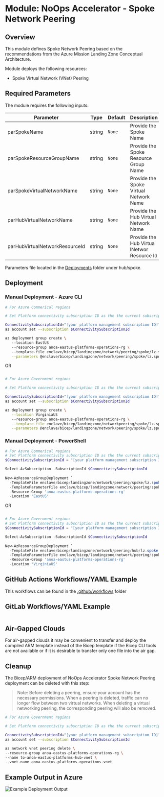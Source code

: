 # Module:   NoOps Accelerator - Spoke Network Peering

## Overview

This module defines Spoke Network Peering based on the recommendations from the Azure Mission Landing Zone Conceptual Architecture.  

Module deploys the following resources:

* Spoke Virtual Network (VNet) Peering

## Required Parameters

The module requires the following inputs:

| Parameter                         | Type   | Default                                                                                              | Description                                                                                                                                                                                                                                                                                                                                                                                                                                                                                                                                 | Required                   | Example                                        |
 | --------------------------------- | ------ | ---------------------------------------------------------------------------------------------------- | ------------------------------------------------------------------------------------------------------------------------------------------------------------------------------------------------------------------------------------------------------------------------------------------------------------------------------------------------------------------------------------------------------------------------------------------------------------------------------------------------------------------------------------------- | ----------------------------- | ---------------------------------------------- |
| parSpokeName                       | string | `None`                                                                           |Provide the Spoke Name | Yes                          | `operations` |
| parSpokeResourceGroupName                       | string | `None`                                                                           | Provide the Spoke Resource Group Name | Yes                          | `aona-eastus-platforms-operations-rg` |
| parSpokeVirtualNetworkName                       | string | `None`                                                                           | Provide the Spoke Virtual Network Name  | Yes                          | `aona-eastus-platforms-operations-vnet` |
| parHubVirtualNetworkName                       | string | `None`                                                                           | Provide the Hub Virtual Network Name    | Yes                          | `anoa-eastus-platforms-hub-vnet` |
| parHubVirtualNetworkResourceId                       | string | `None`                                                                           |  Provide the Hub Virtua lNetwor Resource Id   | Yes                          | `/subscriptions/xxxxxxx-xxxx-xxxx-xxxx-xxxxxxxxxxx/resourceGroups/anoa-eastus-platforms-hub-rg/providers/Microsoft.Network/virtualNetworks/anoa-eastus-platforms-hub-vnet` |

Parameters file located in the [Deployments](../../../../deployments/HubSpoke/networking/peering/spoke/) folder under hub/spoke.

## Deployment

### Manual Deployment - Azure CLI

```bash
# For Azure Commerical regions

# Set Platform connectivity subscription ID as the the current subscription 

ConnectivitySubscriptionId="[your platform management subscription ID]"
az account set --subscription $ConnectivitySubscriptionId

az deployment group create \  
   --location EastUS
   --resource-group anoa-eastus-platforms-operations-rg \ 
   --template-file enclave/bicep/landingzone/network/peering/spoke/lz.spoke.network.peerings.bicep \
   --parameters @enclave/bicep/landingzone/network/peering/spoke/lz.spoke.network.peerings.parameters.json
```

OR

```bash

# For Azure Government regions

# Set Platform connectivity subscription ID as the the current subscription 

ConnectivitySubscriptionId="[your platform management subscription ID]"
az account set --subscription $ConnectivitySubscriptionId

az deployment group create \
   --location VirginiaUS
   --resource-group anoa-eastus-platforms-operations-rg \
   --template-file enclave/bicep/landingzone/networkpeering/spoke/lz.spoke.network.peerings.bicep \
   --parameters @enclave/bicep/landingzone/network/peering/spoke/lz.spoke.network.peerings.parameters.json
```

### Manual Deployment - PowerShell

```powershell
# For Azure Commerical regions
# Set Platform connectivity subscription ID as the the current subscription 
$ConnectivitySubscriptionId = "[your platform management subscription ID]"

Select-AzSubscription -SubscriptionId $ConnectivitySubscriptionId
  
New-AzResourceGroupDeployment `
  -TemplateFile enclave/bicep/landingzone/network/peering/spoke/lz.spoke.network.peerings.bicep `
  -TemplateParameterFile enclave/bicep/landingzone/network/peering/spoke/lz.spoke.network.peerings.json `
  -Resource-Group 'anoa-eastus-platforms-operations-rg'
  -Location 'EastUS'
```

OR

```powershell

# For Azure Government regions
# Set Platform connectivity subscription ID as the the current subscription 
$ConnectivitySubscriptionId = "[your platform management subscription ID]"

Select-AzSubscription -SubscriptionId $ConnectivitySubscriptionId
  
New-AzResourceGroupDeployment `
  -TemplateFile enclave/bicep/landingzone/network/peering/hub/lz.spoke.network.peerings.bicep `
  -TemplateParameterFile enclave/bicep/landingzone/network/peering/spoke/lz.spoke.network.peerings.parameters.json `
  -Resource-Group 'anoa-eastus-platforms-operations-rg'
  -Location 'VirginiaUS'
```

## GitHub Actions Workflows/YAML Example

This workflows can be found in the [.github/workflows](.github/workflows) folder

## GitLab Workflows/YAML Example

```yaml

```

## Air-Gapped Clouds

For air-gapped clouds it may be convenient to transfer and deploy the compiled ARM template instead of the Bicep template if the Bicep CLI tools are not available or if it is desirable to transfer only one file into the air gap.

## Cleanup

The Bicep/ARM deployment of NoOps Accelerator Spoke Network Peering deployment can be deleted with this step:

> Note: Before deleting a peering, ensure your account has the necessary permissions. When a peering is deleted, traffic can no longer flow between two virtual networks. When deleting a virtual networking peering, the corresponding peering will also be removed.

```bash
# For Azure Government regions

# Set Platform connectivity subscription ID as the the current subscription 

ConnectivitySubscriptionId="[your platform management subscription ID]"
az account set --subscription $ConnectivitySubscriptionId

az network vnet peering delete \ 
--resource-group anoa-eastus-platforms-operations-rg \ 
--name to-anoa-eastus-platforms-hub-vnet \ 
--vnet-name aona-eastus-platforms-operations-vnet
```

## Example Output in Azure

![Example Deployment Output](images/operationsNetworkExampleDeploymentOutput.png "Example Deployment Output in Azure global regions")